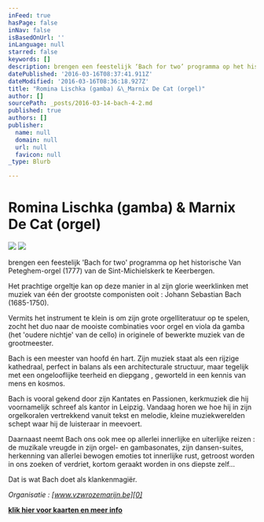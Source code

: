 ```yaml
---
inFeed: true
hasPage: false
inNav: false
isBasedOnUrl: ''
inLanguage: null
starred: false
keywords: []
description: brengen een feestelijk ‘Bach for two’ programma op het historische Van Peteghem-orgel (1777) van de Sint-Michielskerk te Keerbergen.
datePublished: '2016-03-16T08:37:41.911Z'
dateModified: '2016-03-16T08:36:18.927Z'
title: "Romina Lischka (gamba) &\_Marnix De Cat (orgel)"
author: []
sourcePath: _posts/2016-03-14-bach-4-2.md
published: true
authors: []
publisher:
  name: null
  domain: null
  url: null
  favicon: null
_type: Blurb

---
```

# Romina Lischka (gamba) & Marnix De Cat (orgel)
![](https://s3-us-west-2.amazonaws.com/the-grid-img/p/800adc0a0c8c8b84e3c62f5a17ec39fb03a7ae1f.jpg)
![](https://s3-us-west-2.amazonaws.com/the-grid-img/p/3119b37a1052d3700707d25842edd038ef76445f.jpg)

brengen een feestelijk 'Bach for two' programma op het historische Van Peteghem-orgel (1777) van de Sint-Michielskerk te Keerbergen.

Het prachtige orgeltje kan op deze manier in al zijn glorie weerklinken met muziek van één der grootste componisten ooit : Johann Sebastian Bach (1685-1750).

Vermits het instrument te klein is om zijn grote orgelliteratuur op te spelen, zocht het duo naar de mooiste combinaties voor orgel en viola da gamba (het 'oudere nichtje' van de cello) in originele of bewerkte muziek van de grootmeester.

Bach is een meester van hoofd én hart. Zijn muziek staat als een rijzige kathedraal, perfect in balans als een architecturale structuur, maar tegelijk met een ongelooflijke teerheid en diepgang , geworteld in een kennis van mens en kosmos.

Bach is vooral gekend door zijn Kantates en Passionen, kerkmuziek die hij voornamelijk schreef als kantor in Leipzig. Vandaag horen we hoe hij in zijn orgelkoralen vertrekkend vanuit tekst en melodie, kleine muziekwerelden schept waar hij de luisteraar in meevoert.

Daarnaast neemt Bach ons ook mee op allerlei innerlijke en uiterlijke reizen :  de muzikale vreugde in zijn orgel- en gambasonates, zijn dansen-suites, herkenning van allerlei bewogen emoties tot innerlijke rust, getroost worden in ons zoeken of verdriet, kortom geraakt worden in ons diepste zelf...

Dat is wat Bach doet als klankenmagiër.

_Organisatie : [www.vzwrozemarijn.be][0]_

**[klik hier voor kaarten en meer info][1]**

[0]: http://www.vzwrozemarijn.be/
[1]: null